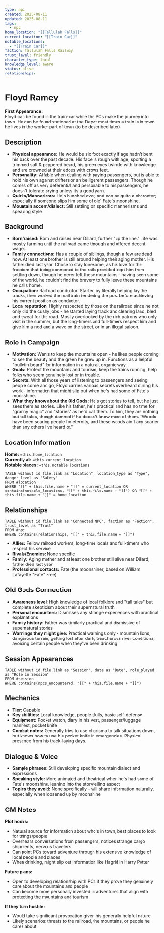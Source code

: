 ```yaml
---
type: npc
created: 2025-08-11
updated: 2025-08-11
tags:
  - npc
home_location: "[[Tallulah Falls]]"
current_location: "[[Train Car]]"
notable_locations:
  - "[[Train Car]]"
faction: Tallulah Falls Railway
trust_level: friendly
character_type: local
knowledge_level: aware
status: alive
relationships:
---
```


# Floyd Ramey

**First Appearance:**  
Floyd can be found in the train-car while the PCs make the journey into town. He can be found stationed at the Depot most times a train is in town. he lives in the worker part of town (to be described later)

## Description
- **Physical appearance:** He would be six foot exactly if age hadn't bent his back over the past decade. His face is rough with age, sporting a trimmed salt & peppered beard, his green eyes twinkle with knowledge and are crowned at their edges with crows feet.
- **Personality:** Affable when dealing with paying passengers, but is able to hold his own against drifters or an belligerent passengers. Though he comes off as very deferential and personable to his passengers, he doesn't tolerate prying unless its a good yarn.  
- **Quirks/Mannerisms:** He's hunched over, and can be quite a character; especially if someone slips him some of ole' Fate's moonshine. 
- **Mountain accent/dialect:** Still settling on specific mannerisms and speaking style

## Background
- **Born/raised:** Born and raised near Dillard, further "up the line." Life was mostly farming until the railroad came through and offered decent wages.
- **Family connections:** Has a couple of siblings, though a few are dead now. At least one brother is still around helping their aging mother. His father died last year. Chose to stay lonesome, as his love for the freedom that being connected to the rails provided kept him from settling down, though he never left these mountains - having seen some of the world, he couldn't find the bravery to fully leave these mountains he calls home.
- **Occupation:** Railroad conductor. Started by literally helping lay the tracks, then worked the mail train tendering the post before achieving his current position as conductor.
- **Local reputation:** Highly respected by those on the railroad since he not only did the cushy jobs - he started laying track and clearing land, bled and sweat for the road. Mostly overlooked by the rich patrons who only visit in the summer, but the long-timers and full-timers respect him and give him a nod and a wave on the street, or in an illegal saloon.

## Role in Campaign
- **Motivation:** Wants to keep the mountains open - he likes people coming to see the beauty and the green he grew up in. Functions as a helpful "bulletin board" for information in a natural, organic way.
- **Goals:** Protect the mountains and tourism, keep the trains running, help folks who seem genuinely lost or in trouble.
- **Secrets:** With all those years of listening to passengers and seeing people come and go, Floyd carries various secrets overheard during his work - information that might slip out when he's had some of Fate's moonshine.
- **What they know about the Old Gods:** He's got stories to tell, but he just sees them as stories. Like his father, he's practical and has no time for "granny magic" and "stories" as he'd call them. To him, they are nothing but tall tales, though damned if he doesn't know most of them. "Woods have been scaring people for eternity, and these woods ain't any scarier than any others I've heard of."

## Location Information
**Home:** `=this.home_location`  
**Currently at:** `=this.current_location`  
**Notable places:** `=this.notable_locations`

```dataview
TABLE without id file.link as "Location", location_type as "Type", danger_level as "Safety"
FROM #location
WHERE "[[" + this.file.name + "]]" = current_location OR contains(notable_locations, "[[" + this.file.name + "]]") OR "[[" + this.file.name + "]]" = home_location
```

## Relationships
```dataview
TABLE without id file.link as "Connected NPC", faction as "Faction", trust_level as "Trust"
FROM #npc
WHERE contains(relationships, "[[" + this.file.name + "]]")
```

- **Allies:** Fellow railroad workers, long-time locals and full-timers who respect his service
- **Rivals/Enemies:** None specific
- **Family:** Aging mother and at least one brother still alive near Dillard; father died last year
- **Professional contacts:** Fate (the moonshiner, based on William Lafayette "Fate" Free)

## Old Gods Connection
- **Awareness level:** High knowledge of local folklore and "tall tales" but complete skepticism about their supernatural truth
- **Personal encounters:** Dismisses any strange experiences with practical explanations
- **Family history:** Father was similarly practical and dismissive of supernatural stories
- **Warnings they might give:** Practical warnings only - mountain lions, dangerous terrain, getting lost after dark, treacherous river conditions, avoiding certain people when they've been drinking

## Session Appearances
```dataview
TABLE without id file.link as "Session", date as "Date", role_played as "Role in Session"
FROM #session
WHERE contains(npcs_encountered, "[[" + this.file.name + "]]")
```

## Mechanics
- **Tier:** Capable
- **Key abilities:** Local knowledge, people skills, basic self-defense
- **Equipment:** Pocket watch, diary in his vest, passenger/luggage manifest, pocket knife
- **Combat notes:** Generally tries to use charisma to talk situations down, but knows how to use his pocket knife in emergencies. Physical presence from his track-laying days.

## Dialogue & Voice
- **Sample phrases:** Still developing specific mountain dialect and expressions
- **Speaking style:** More animated and theatrical when he's had some of Fate's moonshine, leaning into the storytelling aspect
- **Topics they avoid:** None specifically - will share information naturally, especially when loosened up by moonshine

## GM Notes
**Plot hooks:**
- Natural source for information about who's in town, best places to look for things/people
- Overhears conversations from passengers, notices strange cargo shipments, nervous travelers
- Can point PCs toward adventure through his extensive knowledge of local people and places
- When drinking, might slip out information like Hagrid in Harry Potter

**Future plans:**
- Open to developing relationship with PCs if they prove they genuinely care about the mountains and people
- Can become more personally invested in adventures that align with protecting the mountains and tourism

**If they turn hostile:**
- Would take significant provocation given his generally helpful nature
- Likely scenarios: threats to the railroad, the mountains, or people he cares about
